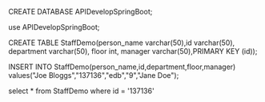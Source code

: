 CREATE DATABASE APIDevelopSpringBoot;

use APIDevelopSpringBoot;

CREATE TABLE StaffDemo(person_name varchar(50),id varchar(50),
department varchar(50),
floor int,
manager varchar(50),PRIMARY KEY (id));

INSERT INTO StaffDemo(person_name,id,department,floor,manager)
values("Joe Bloggs","137136","edb","9","Jane Doe");

select * from StaffDemo where id = '137136'